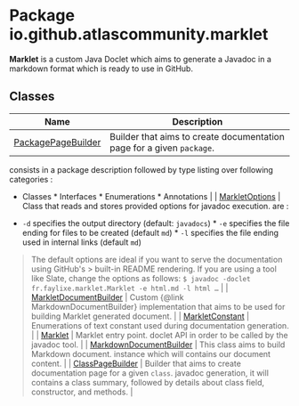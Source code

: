 # Package io.github.atlascommunity.marklet
**Marklet** is a custom Java Doclet which aims to generate a
 Javadoc in a markdown format which is ready to use in GitHub.
## Classes
| Name | Description |
| --- | --- |
| [PackagePageBuilder](PackagePageBuilder.html) | Builder that aims to create documentation page for a given ``package``.
 consists in a package description followed by type listing over following categories :

 * Classes * Interfaces * Enumerations * Annotations |
| [MarkletOptions](MarkletOptions.html) | Class that reads and stores provided options for javadoc execution.
 are :

 * `-d` specifies the output directory (default: `javadocs`) * `-e` specifies the file ending
 for files to be created (default `md`) * `-l` specifies the file ending used in internal links
 (default `md`)

 > The default options are ideal if you want to serve the documentation using GitHub's >
 built-in README rendering. If you are using a tool like Slate, change the options as follows: ```
 $ javadoc -doclet fr.faylixe.marklet.Marklet -e html.md -l html … ``` |
| [MarkletDocumentBuilder](MarkletDocumentBuilder.html) | Custom {@link MarkdownDocumentBuilder} implementation that aims to be used for building Marklet
 generated document. |
| [MarkletConstant](MarkletConstant.html) | Enumerations of text constant used during documentation generation. |
| [Marklet](Marklet.html) | Marklet entry point.
 doclet API in order to be called by the javadoc tool. |
| [MarkdownDocumentBuilder](MarkdownDocumentBuilder.html) | This class aims to build Markdown document.
 instance which will contains our document content. |
| [ClassPageBuilder](ClassPageBuilder.html) | Builder that aims to create documentation page for a given ``class``.
 javadoc generation, it will contains a class summary, followed by details about class field,
 constructor, and methods. |


